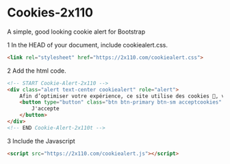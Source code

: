 # Cookies-2x110
A simple, good looking cookie alert for Bootstrap

1 In the HEAD of your document, include cookiealert.css.

```html
<link rel="stylesheet" href="https://2x110.com/cookiealert.css">
```

2 Add the html code.

```html
<!-- START Cookie-Alert-2x110 -->
<div class="alert text-center cookiealert" role="alert">
    Afin d’optimiser votre expérience, ce site utilise des cookies 🍪, vous acceptez l'utilisation de cookies.
    <button type="button" class="btn btn-primary btn-sm acceptcookies" aria-label="Close">
        J'accepte
    </button>
</div>
<!-- END Cookie-Alert-2x110t -->
```

3 Include the Javascript

```html
<script src="https://2x110.com/cookiealert.js"></script>
```
